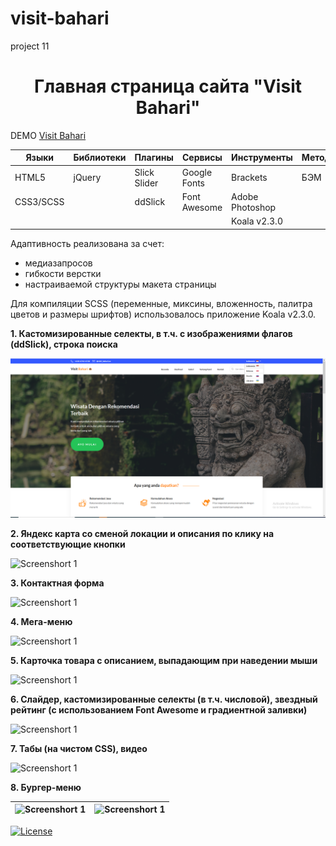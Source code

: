 # visit-bahari
 project 11

<h1 align="center">Главная страница сайта "Visit Bahari"</h1>

DEMO [Visit Bahari](https://zena86.github.io/visit-bahari/)

Языки    | Библиотеки |Плагины     | Сервисы        | Инструменты   |Методология|Прочие
---------|------------|------------|----------------|---------------|-----------|-----------
HTML5    |jQuery      |Slick Slider|Google Fonts    |Brackets       |БЭМ        |CSS flexbox
CSS3/SCSS|            |ddSlick     |Font Awesome    |Adobe Photoshop|           |
&nbsp;   |            |            |                |Koala v2.3.0   |           |


Адаптивность реализована за счет:
* медиазапросов
* гибкости верстки
* настраиваемой структуры макета страницы

Для компиляции SCSS (переменные, миксины, вложенность, палитра цветов и размеры шрифтов) использовалось приложение Koala v2.3.0.

**1. Кастомизированные селекты, в т.ч. с изображениями флагов (ddSlick), строка поиска**

![Screenshort 1](/images/imgreadme/screen-main.png)


**2. Яндекс карта со сменой локации и описания по клику на соответствующие кнопки**

![Screenshort 1](/images/imgreadme/screenshort1.png)


**3. Контактная форма**

![Screenshort 1](/images/imgreadme/screenshort-form.png)


**4. Мега-меню**

![Screenshort 1](/images/imgreadme/screenshort-menu.png)


**5. Карточка товара с описанием, выпадающим при наведении мыши**

![Screenshort 1](/images/imgreadme/screenshort-card.png)


**6. Слайдер, кастомизированные селекты (в т.ч. числовой), звездный рейтинг (с использованием Font Awesome и градиентной заливки)**

![Screenshort 1](/images/imgreadme/screenshort-slider.png)


**7. Табы (на чистом CSS), видео**

![Screenshort 1](/images/imgreadme/screenshort-tabs.png)


**8. Бургер-меню**

![Screenshort 1](/images/imgreadme/screenshort-burger.png)|![Screenshort 1](/images/imgreadme/screenshort-burger2.png)
----------------------------------------------------------|-----------------------------------------------------------

[![License](https://img.shields.io/badge/License-Apache%202.0-blue.svg)](https://opensource.org/licenses/Apache-2.0)